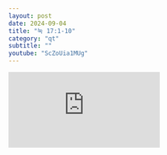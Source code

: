 ```yaml
---
layout: post
date: 2024-09-04
title: "눅 17:1-10"
category: "qt"
subtitle: ""
youtube: "ScZoUia1MUg"
---
```


<div class="youtube margin-large">
    <iframe src="https://www.youtube.com/embed/ScZoUia1MUg" title="YouTube video player" frameborder="0" allow="accelerometer; autoplay; clipboard-write; encrypted-media; gyroscope; picture-in-picture; web-share" allowfullscreen></iframe>
</div>


